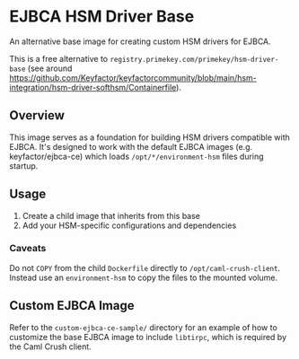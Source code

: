 # EJBCA HSM Driver Base

An alternative base image for creating custom HSM drivers for EJBCA.

This is a free alternative to `registry.primekey.com/primekey/hsm-driver-base` (see around https://github.com/Keyfactor/keyfactorcommunity/blob/main/hsm-integration/hsm-driver-softhsm/Containerfile).

## Overview

This image serves as a foundation for building HSM drivers compatible with EJBCA. It's designed to work with the default EJBCA images (e.g. keyfactor/ejbca-ce) which loads `/opt/*/environment-hsm` files during startup.

## Usage

1. Create a child image that inherits from this base
2. Add your HSM-specific configurations and dependencies

### Caveats

Do not `COPY` from the child `Dockerfile` directly to `/opt/caml-crush-client`. Instead use an `environment-hsm` to copy the files to the mounted volume.

## Custom EJBCA Image

Refer to the `custom-ejbca-ce-sample/` directory for an example of how to customize the base EJBCA image to include `libtirpc`, which is required by the Caml Crush client.
